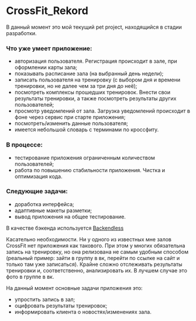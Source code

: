 # CrossFit_Rekord

В данный момент это мой текущий pet project, находящийся в стадии разработки.


### Что уже умеет приложение:
* авторизация пользователя. Регистрация происходит в зале, при оформлении карты зала;
* показывать расписание зала (на выбранный день недели);
* записать пользователя на тренировку (с выбором дня и времени тренировки, но не далее чем за три дня до неё);
* посмотреть комплексы прошедших тренировок. Внести свои результаты тренировки, а также посмотреть результаты других пользователей;
* просмотр уведомлений от зала. Загрузка уведомлений происходит в фоне через сервис при старте приложения;
* посмотреть/изменить данные пользователя;
* имеется небольшой словарь с терминами по кроссфиту.

### В процессе:
* тестирование приложения ограниченным количеством пользователей;
* работа по повышению стабильности приложения. Чистка и оптимизация кода.

### Cледующие задачи:
* доработка интерфейса;
* адаптивные макеты разметки;
* вывод приложения на общее тестирование.

В качестве бэкенда используется [Backendless](https://backendless.com/)

Касательно необходимости. Ни у одного из известных мне залов CrossFit нет приложения как такового. При этом у многих обязательна запись на тренировку, но она релизована не самым удобным способом (реальный пример: зайти в группу в вк, перейти по ссылке на сайт и только там уже записаться).
Крайне сложно отслеживать результаты тренировки и, соответственно, анализировать их. В лучшем случае это фото в группе в вк.

На данный момент основные задачи приложения это:
* упростить запись в зал;
* оцифровать результаты тренировок;
* информировать клиента о новостях/изменениях зала.
